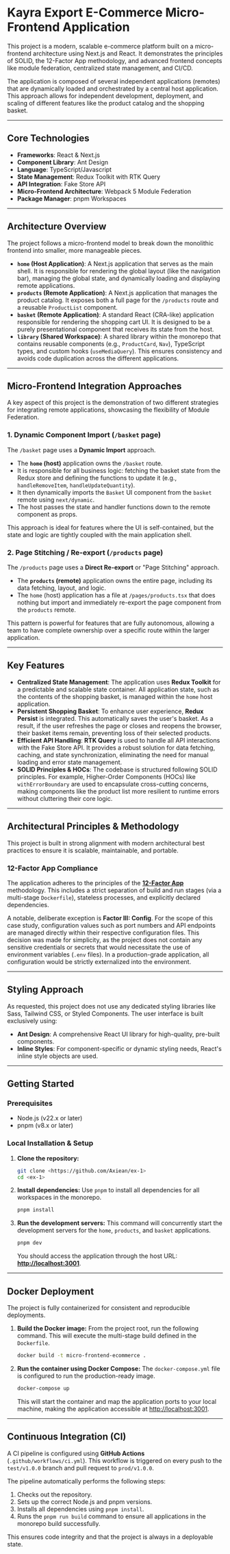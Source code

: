 # Kayra Export E-Commerce Micro-Frontend Application

This project is a modern, scalable e-commerce platform built on a micro-frontend architecture using Next.js and React. It demonstrates the principles of SOLID, the 12-Factor App methodology, and advanced frontend concepts like module federation, centralized state management, and CI/CD.

The application is composed of several independent applications (remotes) that are dynamically loaded and orchestrated by a central host application. This approach allows for independent development, deployment, and scaling of different features like the product catalog and the shopping basket.

---

## Core Technologies

- **Frameworks**: React & Next.js
- **Component Library**: Ant Design
- **Language**: TypeScript/Javascript
- **State Management**: Redux Toolkit with RTK Query
- **API Integration**: Fake Store API
- **Micro-Frontend Architecture**: Webpack 5 Module Federation
- **Package Manager**: pnpm Workspaces

---

## Architecture Overview

The project follows a micro-frontend model to break down the monolithic frontend into smaller, more manageable pieces.

- **`home` (Host Application)**: A Next.js application that serves as the main shell. It is responsible for rendering the global layout (like the navigation bar), managing the global state, and dynamically loading and displaying remote applications.
- **`products` (Remote Application)**: A Next.js application that manages the product catalog. It exposes both a full page for the `/products` route and a reusable `ProductList` component.
- **`basket` (Remote Application)**: A standard React (CRA-like) application responsible for rendering the shopping cart UI. It is designed to be a purely presentational component that receives its state from the host.
- **`library` (Shared Workspace)**: A shared library within the monorepo that contains reusable components (e.g., `ProductCard`, `Nav`), TypeScript types, and custom hooks (`useMediaQuery`). This ensures consistency and avoids code duplication across the different applications.

---

## Micro-Frontend Integration Approaches

A key aspect of this project is the demonstration of two different strategies for integrating remote applications, showcasing the flexibility of Module Federation.

### 1. Dynamic Component Import (`/basket` page)

The `/basket` page uses a **Dynamic Import** approach.

- The **`home` (host)** application owns the `/basket` route.
- It is responsible for all business logic: fetching the basket state from the Redux store and defining the functions to update it (e.g., `handleRemoveItem`, `handleUpdateQuantity`).
- It then dynamically imports the `Basket` UI component from the `basket` remote using `next/dynamic`.
- The host passes the state and handler functions down to the remote component as props.

This approach is ideal for features where the UI is self-contained, but the state and logic are tightly coupled with the main application shell.

### 2. Page Stitching / Re-export (`/products` page)

The `/products` page uses a **Direct Re-export** or "Page Stitching" approach.

- The **`products` (remote)** application owns the entire page, including its data fetching, layout, and logic.
- The `home` (host) application has a file at `/pages/products.tsx` that does nothing but import and immediately re-export the page component from the `products` remote.

This pattern is powerful for features that are fully autonomous, allowing a team to have complete ownership over a specific route within the larger application.

---

## Key Features

- **Centralized State Management**: The application uses **Redux Toolkit** for a predictable and scalable state container. All application state, such as the contents of the shopping basket, is managed within the `home` host application.
- **Persistent Shopping Basket**: To enhance user experience, **Redux Persist** is integrated. This automatically saves the user's basket. As a result, if the user refreshes the page or closes and reopens the browser, their basket items remain, preventing loss of their selected products.
- **Efficient API Handling**: **RTK Query** is used to handle all API interactions with the Fake Store API. It provides a robust solution for data fetching, caching, and state synchronization, eliminating the need for manual loading and error state management.
- **SOLID Principles & HOCs**: The codebase is structured following SOLID principles. For example, Higher-Order Components (HOCs) like `withErrorBoundary` are used to encapsulate cross-cutting concerns, making components like the product list more resilient to runtime errors without cluttering their core logic.

---

## Architectural Principles & Methodology

This project is built in strong alignment with modern architectural best practices to ensure it is scalable, maintainable, and portable.

### 12-Factor App Compliance

The application adheres to the principles of the **[12-Factor App](https://12factor.net/)** methodology. This includes a strict separation of build and run stages (via a multi-stage `Dockerfile`), stateless processes, and explicitly declared dependencies.

A notable, deliberate exception is **Factor III: Config**. For the scope of this case study, configuration values such as port numbers and API endpoints are managed directly within their respective configuration files. This decision was made for simplicity, as the project does not contain any sensitive credentials or secrets that would necessitate the use of environment variables (`.env` files). In a production-grade application, all configuration would be strictly externalized into the environment.

---

## Styling Approach

As requested, this project does not use any dedicated styling libraries like Sass, Tailwind CSS, or Styled Components. The user interface is built exclusively using:

- **Ant Design**: A comprehensive React UI library for high-quality, pre-built components.
- **Inline Styles**: For component-specific or dynamic styling needs, React's inline style objects are used.

---

## Getting Started

### Prerequisites

- Node.js (v22.x or later)
- pnpm (v8.x or later)

### Local Installation & Setup

1.  **Clone the repository:**

    ```bash
    git clone <https://github.com/Axiean/ex-1>
    cd <ex-1>
    ```

2.  **Install dependencies:**
    Use `pnpm` to install all dependencies for all workspaces in the monorepo.

    ```bash
    pnpm install
    ```

3.  **Run the development servers:**
    This command will concurrently start the development servers for the `home`, `products`, and `basket` applications.

    ```bash
    pnpm dev
    ```

    You should access the application through the host URL: **[http://localhost:3001](http://localhost:3001)**.

---

## Docker Deployment

The project is fully containerized for consistent and reproducible deployments.

1.  **Build the Docker image:**
    From the project root, run the following command. This will execute the multi-stage build defined in the `Dockerfile`.

    ```bash
    docker build -t micro-frontend-ecommerce .
    ```

2.  **Run the container using Docker Compose:**
    The `docker-compose.yml` file is configured to run the production-ready image.
    ```bash
    docker-compose up
    ```
    This will start the container and map the application ports to your local machine, making the application accessible at [http://localhost:3001](http://localhost:3001).

---

## Continuous Integration (CI)

A CI pipeline is configured using **GitHub Actions** (`.github/workflows/ci.yml`). This workflow is triggered on every push to the `test/v1.0.0` branch and pull request to `prod/v1.0.0`.

The pipeline automatically performs the following steps:

1.  Checks out the repository.
2.  Sets up the correct Node.js and pnpm versions.
3.  Installs all dependencies using `pnpm install`.
4.  Runs the `pnpm run build` command to ensure all applications in the monorepo build successfully.

This ensures code integrity and that the project is always in a deployable state.

